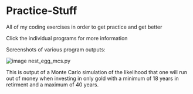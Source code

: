 # Practice-Stuff
All of my coding exercises in order to get practice and get better

Click the individual programs for more information


Screenshots of various program outputs:

  ![image](https://user-images.githubusercontent.com/28661680/69292053-06e69080-0bd3-11ea-92af-dfa1b2ff5ecc.png)
  nest_egg_mcs.py
  
  This is output of a Monte Carlo simulation of the likelihood that one will run out of money when investing in only gold with a minimum of 18 years in retirment and a maximum of 40 years.
